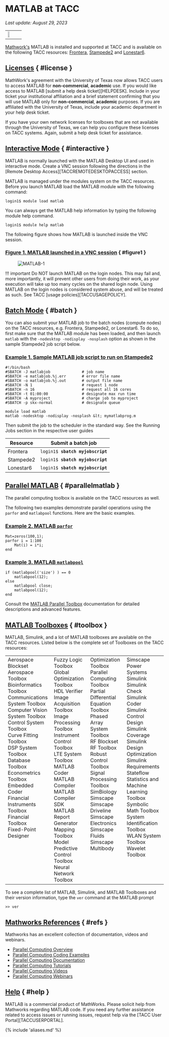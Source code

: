 # MATLAB at TACC
*Last update: August 29, 2023* 

<table cellpadding="5" cellspacing="5"><tr>
<td><img src="../imgs/matlab-logo.png" style="width:50%"></td>
<td></td>
</tr></table>

[Mathwork's](https://www.mathworks.com/) MATLAB is installed and supported at TACC and is available on the following TACC resources: [Frontera](../../hpc/frontera), [Stampede2](../../hpc/stampede2) and [Lonestar6](../../hpc/lonestar6).  

## [Licenses](#license) { #license }

MathWork's agreement with the University of Texas now allows TACC users to access MATLAB for **non-commercial**, **academic** use. If you would like access to MATLAB [submit a help desk ticket][HELPDESK].  Include in your ticket your institutional affiliation and a brief statement confirming that you will use MATLAB only for **non-commercial**, **academic** purposes. If you are affiliated with the University of Texas, include your academic department in your help desk ticket.

If you have your own network licenses for toolboxes that are not available through the University of Texas, we can help you configure these licenses on TACC systems. Again, submit a help desk ticket for assistance.

## [Interactive Mode](#interactive) { #interactive }

MATLAB is normally launched with the MATLAB Desktop UI and used in interactive mode. Create a VNC session following the directions in the [Remote Desktop Access][TACCREMOTEDESKTOPACCESS] section.  


MATLAB is managed under the modules system on the TACC resources. Before you launch MATLAB load the MATLAB module with the following command:

``` cmd-line
login1$ module load matlab
```

You can always get the MATLAB help information by typing the following module help command.

``` cmd-line
login1$ module help matlab
```

The following figure shows how MATLAB is launched inside the VNC session.

### [Figure 1. MATLAB launched in a VNC session](#figure1) { #figure1 }

<figure id="figure1"> <img alt="MATLAB-1" src="../imgs/MATLAB-1.png"><figcaption></figcaption></figure>

!!! important
	Do NOT launch MATLAB on the login nodes. This may fail and, more importantly, it will prevent other users from doing their work, as your execution will take up too many cycles on the shared login node. Using MATLAB on the login nodes is considered system abuse, and will be treated as such.  See TACC [usage policies][TACCUSAGEPOLICY].

## [Batch Mode](#batch) { #batch }

You can also submit your MATLAB job to the batch nodes (compute nodes) on the TACC resources, e.g. Frontera, Stampede2, or Lonestar6. To do so, first make sure that the MATLAB module has been loaded, and then launch `matlab` with the `-nodesktop -nodisplay -nosplash` option as shown in the sample Stampede2 job script below.

### [Example 1. Sample MATLAB job script to run on Stampede2](#example1)

``` job-script
#!/bin/bash
#SBATCH -J matlabjob              # job name
#SBATCH -e matlabjob.%j.err       # error file name 
#SBATCH -o matlabjob.%j.out       # output file name 
#SBATCH -N 1                      # request 1 node
#SBATCH -n 16                     # request all 16 cores 
#SBATCH -t 01:00:00               # designate max run time 
#SBATCH -A myproject              # charge job to myproject 
#SBATCH -p skx-normal             # designate queue 

module load matlab
matlab -nodesktop -nodisplay -nosplash &lt; mymatlabprog.m
```

Then submit the job to the scheduler in the standard way. See the Running Jobs section in the respective user guides

Resource | Submit a batch job
--- | ---
Frontera | <code>login1$ <b>sbatch myjobscript</b></code> | <a href="../../hpc/frontera#running/">Running jobs on Frontera</a>
Stampede2 | <code>login1$ <b>sbatch myjobscript</b></code> | <a href="../../hpc/stampede2#running">Running jobs on Stampede2</a>
Lonestar6 | <code>login1$ <b>sbatch myjobscript</b></code> | <a href="../../hpc/lonestar6#running">Running jobs on Lonestar6</a>

## [Parallel MATLAB](#parallelmatlab) { #parallelmatlab }

The parallel computing toolbox is available on the TACC resources as well.  

The following two examples demonstrate parallel operations using the `parfor` and `matlabpool` functions. Here are the basic examples.

### [Example 2. MATLAB `parfor`](#example2)
``` syntax
Mat=zeros(100,1);
parfor i = 1:100
    Mat(i) = i*i;
end
```

### [Example 3. MATLAB `matlabpool`](#example3)

``` syntax
if (matlabpool('size') ) == 0 
    matlabpool(12);
else
    matlabpool close;
    matlabpool(12);
end
```

Consult the [MATLAB Parallel Toolbox](https://www.mathworks.com/products/parallel-computing.html) documentation for detailed descriptions and advanced features.

## [MATLAB Toolboxes](#toolbox) { #toolbox } 

MATLAB, Simulink, and a lot of MATLAB toolboxes are available on the TACC resources.  Listed below is the complete set of Toolboxes on the TACC resources:

<table><tr>
<td valign="top"> Aerospace Blockset<br>Aerospace Toolbox<br>Bioinformatics Toolbox<br>Communications System Toolbox<br>Computer Vision System Toolbox<br>Control System Toolbox<br>Curve Fitting Toolbox<br>DSP System Toolbox<br>Database Toolbox<br>Econometrics Toolbox<br>Embedded Coder<br>Financial Instruments Toolbox<br>Financial Toolbox<br>Fixed-Point Designer</td>

<td valign="top"> Fuzzy Logic Toolbox <br>Global Optimization Toolbox <br>HDL Verifier <br>Image Acquisition Toolbox <br>Image Processing Toolbox <br>Instrument Control Toolbox <br>LTE System Toolbox <br>MATLAB Coder <br>MATLAB Compiler <br>MATLAB Compiler SDK <br>MATLAB Report Generator <br>Mapping Toolbox <br>Model Predictive Control Toolbox <br>Neural Network Toolbox</td>

<td valign="top"> Optimization Toolbox <br>Parallel Computing Toolbox <br>Partial Differential Equation Toolbox <br>Phased Array System Toolbox <br>RF Blockset <br>RF Toolbox <br>Robust Control Toolbox <br>Signal Processing Toolbox <br>SimBiology <br>Simscape <br>Simscape Driveline <br>Simscape Electronics <br>Simscape Fluids <br>Simscape Multibody</td>

<td valign="top"> Simscape Power Systems <br>Simulink <br>Simulink Check <br>Simulink Coder <br>Simulink Control Design <br>Simulink Coverage <br>Simulink Design Optimization                          <br>Simulink Requirements <br>Stateflow <br>Statistics and Machine Learning Toolbox <br>Symbolic Math Toolbox <br>System Identification Toolbox <br>WLAN System Toolbox <br>Wavelet Toolbox</td></tr></table>


To see a complete list of MATLAB, Simulink, and MATLAB Toolboxes and their version information, type the `ver` command at the MATLAB prompt

``` syntax
>> ver
```

## [Mathworks References](#refs) { #refs }

Mathworks has an excellent collection of documentation, videos and webinars.

* [Parallel Computing Overview](https://www.mathworks.com/products/parallel-computing.html)
* [Parallel Computing Coding Examples](https://www.mathworks.com/products/parallel-computing/code-examples.html)
* [Parallel Computing Documentation](https://www.mathworks.com/help/distcomp/index.html)
* [Parallel Computing Tutorials](https://www.mathworks.com/videos/series/parallel-and-gpu-computing-tutorials-97719.html)
* [Parallel Computing Videos](https://www.mathworks.com/products/parallel-computing/videos.html)
* [Parallel Computing Webinars](https://www.mathworks.com/products/parallel-computing/webinars.html)

## [Help](#help) { #help } 

MATLAB is a commercial product of MathWorks. Please solicit help from Mathworks regarding MATLAB code. If you need any further assistance related to access issues or running issues, request help via the [TACC User Portal][TACCUSERPORTAL].

{% include 'aliases.md' %}
